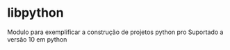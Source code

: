 # libpython
Modulo para exemplificar a construção de projetos python pro
Suportado a versão 10 em python
